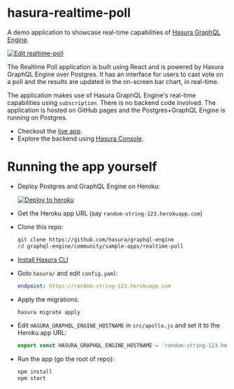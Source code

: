 # hasura-realtime-poll

A demo application to showcase real-time capabilities of [Hasura GraphQL
Engine](https://github.com/hasura/graphql-engine).

[![Edit realtime-poll](https://codesandbox.io/static/img/play-codesandbox.svg)](https://codesandbox.io/s/github/hasura/graphql-engine/tree/master/community/sample-apps/realtime-poll?fontsize=14)

The Realtime Poll application is built using React and is powered by Hasura
GraphQL Engine over Postgres. It has an interface for users to cast vote on a
poll and the results are updated in the on-screen bar chart, in real-time.

The application makes use of Hasura GraphQL Engine's real-time capabilities
using `subscription`. There is no backend code involved. The application is
hosted on GitHub pages and the Postgres+GraphQL Engine is running on Postgres.

- Checkout the [live app](https://realtime-poll.demo.hasura.app/).
- Explore the backend using [Hasura
  Console](https://realtime-poll.demo.hasura.app/console).
  
# Running the app yourself

- Deploy Postgres and GraphQL Engine on Heroku:
  
  [![Deploy to
  heroku](https://www.herokucdn.com/deploy/button.svg)](https://heroku.com/deploy?template=https://github.com/hasura/graphql-engine-heroku)
- Get the Heroku app URL (say `random-string-123.herokuapp.com`)
- Clone this repo:
  ```bash
  git clone https://github.com/hasura/graphql-engine
  cd graphql-engine/community/sample-apps/realtime-poll
  ```
- [Install Hasura CLI](https://docs.hasura.io/1.0/graphql/manual/hasura-cli/install-hasura-cli.html)
- Goto `hasura/` and edit `config.yaml`:
  ```yaml
  endpoint: https://random-string-123.herokuapp.com
  ```
- Apply the migrations:
  ```bash
  hasura migrate apply
  ```
- Edit `HASURA_GRAPHQL_ENGINE_HOSTNAME` in `src/apollo.js` and set it to the
  Heroku app URL:
  ```js
  export const HASURA_GRAPHQL_ENGINE_HOSTNAME = 'random-string-123.herokuapp.com';
  ```
- Run the app (go the root of repo):
  ```bash
  npm install
  npm start
  ```
